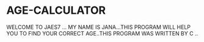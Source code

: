 # AGE-CALCULATOR
WELCOME TO JAES7 ... MY NAME IS JANA...THIS PROGRAM WILL HELP YOU TO FIND YOUR CORRECT AGE..THIS PROGRAM WAS WRITTEN BY C ..
